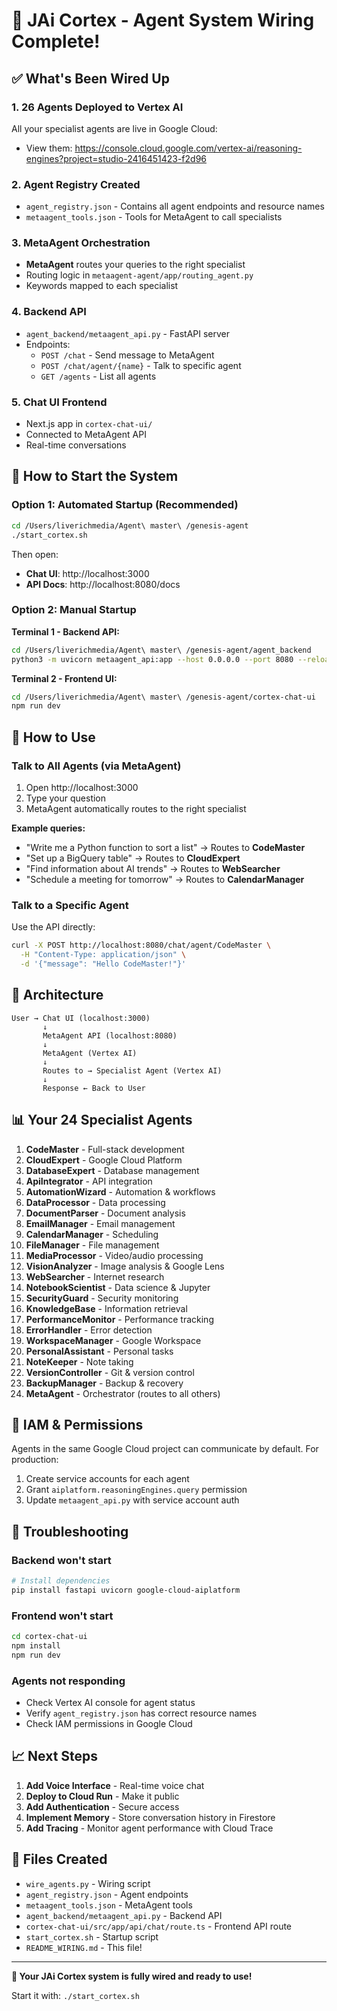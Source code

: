 # 🎉 JAi Cortex - Agent System Wiring Complete!

## ✅ What's Been Wired Up

### 1. **26 Agents Deployed to Vertex AI**
All your specialist agents are live in Google Cloud:
- View them: https://console.cloud.google.com/vertex-ai/reasoning-engines?project=studio-2416451423-f2d96

### 2. **Agent Registry Created**
- `agent_registry.json` - Contains all agent endpoints and resource names
- `metaagent_tools.json` - Tools for MetaAgent to call specialists

### 3. **MetaAgent Orchestration**
- **MetaAgent** routes your queries to the right specialist
- Routing logic in `metaagent-agent/app/routing_agent.py`
- Keywords mapped to each specialist

### 4. **Backend API**
- `agent_backend/metaagent_api.py` - FastAPI server
- Endpoints:
  - `POST /chat` - Send message to MetaAgent
  - `POST /chat/agent/{name}` - Talk to specific agent
  - `GET /agents` - List all agents

### 5. **Chat UI Frontend**
- Next.js app in `cortex-chat-ui/`
- Connected to MetaAgent API
- Real-time conversations

## 🚀 How to Start the System

### Option 1: Automated Startup (Recommended)
```bash
cd /Users/liverichmedia/Agent\ master\ /genesis-agent
./start_cortex.sh
```

Then open:
- **Chat UI**: http://localhost:3000
- **API Docs**: http://localhost:8080/docs

### Option 2: Manual Startup

**Terminal 1 - Backend API:**
```bash
cd /Users/liverichmedia/Agent\ master\ /genesis-agent/agent_backend
python3 -m uvicorn metaagent_api:app --host 0.0.0.0 --port 8080 --reload
```

**Terminal 2 - Frontend UI:**
```bash
cd /Users/liverichmedia/Agent\ master\ /genesis-agent/cortex-chat-ui
npm run dev
```

## 💬 How to Use

### Talk to All Agents (via MetaAgent)
1. Open http://localhost:3000
2. Type your question
3. MetaAgent automatically routes to the right specialist

**Example queries:**
- "Write me a Python function to sort a list" → Routes to **CodeMaster**
- "Set up a BigQuery table" → Routes to **CloudExpert**  
- "Find information about AI trends" → Routes to **WebSearcher**
- "Schedule a meeting for tomorrow" → Routes to **CalendarManager**

### Talk to a Specific Agent
Use the API directly:
```bash
curl -X POST http://localhost:8080/chat/agent/CodeMaster \
  -H "Content-Type: application/json" \
  -d '{"message": "Hello CodeMaster!"}'
```

## 🔧 Architecture

```
User → Chat UI (localhost:3000)
       ↓
       MetaAgent API (localhost:8080)
       ↓
       MetaAgent (Vertex AI)
       ↓
       Routes to → Specialist Agent (Vertex AI)
       ↓
       Response ← Back to User
```

## 📊 Your 24 Specialist Agents

1. **CodeMaster** - Full-stack development
2. **CloudExpert** - Google Cloud Platform
3. **DatabaseExpert** - Database management
4. **ApiIntegrator** - API integration
5. **AutomationWizard** - Automation & workflows
6. **DataProcessor** - Data processing
7. **DocumentParser** - Document analysis
8. **EmailManager** - Email management
9. **CalendarManager** - Scheduling
10. **FileManager** - File management
11. **MediaProcessor** - Video/audio processing
12. **VisionAnalyzer** - Image analysis & Google Lens
13. **WebSearcher** - Internet research
14. **NotebookScientist** - Data science & Jupyter
15. **SecurityGuard** - Security monitoring
16. **KnowledgeBase** - Information retrieval
17. **PerformanceMonitor** - Performance tracking
18. **ErrorHandler** - Error detection
19. **WorkspaceManager** - Google Workspace
20. **PersonalAssistant** - Personal tasks
21. **NoteKeeper** - Note taking
22. **VersionController** - Git & version control
23. **BackupManager** - Backup & recovery
24. **MetaAgent** - Orchestrator (routes to all others)

## 🔐 IAM & Permissions

Agents in the same Google Cloud project can communicate by default. For production:
1. Create service accounts for each agent
2. Grant `aiplatform.reasoningEngines.query` permission
3. Update `metaagent_api.py` with service account auth

## 🐛 Troubleshooting

### Backend won't start
```bash
# Install dependencies
pip install fastapi uvicorn google-cloud-aiplatform
```

### Frontend won't start
```bash
cd cortex-chat-ui
npm install
npm run dev
```

### Agents not responding
- Check Vertex AI console for agent status
- Verify `agent_registry.json` has correct resource names
- Check IAM permissions in Google Cloud

## 📈 Next Steps

1. **Add Voice Interface** - Real-time voice chat
2. **Deploy to Cloud Run** - Make it public
3. **Add Authentication** - Secure access
4. **Implement Memory** - Store conversation history in Firestore
5. **Add Tracing** - Monitor agent performance with Cloud Trace

## 🎯 Files Created

- `wire_agents.py` - Wiring script
- `agent_registry.json` - Agent endpoints
- `metaagent_tools.json` - MetaAgent tools
- `agent_backend/metaagent_api.py` - Backend API
- `cortex-chat-ui/src/app/api/chat/route.ts` - Frontend API route
- `start_cortex.sh` - Startup script
- `README_WIRING.md` - This file!

---

**🎉 Your JAi Cortex system is fully wired and ready to use!**

Start it with: `./start_cortex.sh`
